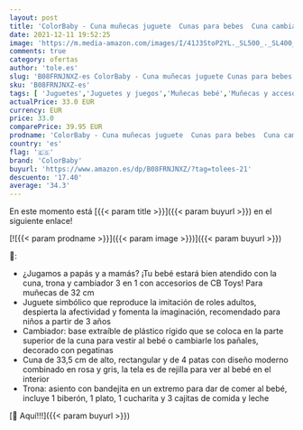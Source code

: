 ```yaml
---
layout: post
title: 'ColorBaby - Cuna muñecas juguete  Cunas para bebes  Cuna cambiador muñecas  Cambiador muñecos  Accesorios muñecas bebe  Cuna de juguete para muñecas  Cuna bebe  Juguete para niños 3 años  Cambiador bebe'
date: 2021-12-11 19:52:25
image: 'https://m.media-amazon.com/images/I/41J3StoP2YL._SL500_._SL400_.jpg'
comments: true
category: ofertas
author: 'tole.es'
slug: 'B08FRNJNXZ-es ColorBaby - Cuna muñecas juguete Cunas para bebes Cuna...'
sku: 'B08FRNJNXZ-es'
tags: [ 'Juguetes','Juguetes y juegos','Muñecas bebé','Muñecas y accesorios','bebe','colorbaby', ]
actualPrice: 33.0 EUR
currency: EUR
price: 33.0
comparePrice: 39.95 EUR
prodname: 'ColorBaby - Cuna muñecas juguete  Cunas para bebes  Cuna cambiador muñecas  Cambiador muñecos  Accesorios muñecas bebe  Cuna de juguete para muñecas  Cuna bebe  Juguete para niños 3 años  Cambiador bebe'
country: 'es'
flag: '🇪🇸'
brand: 'ColorBaby'
buyurl: 'https://www.amazon.es/dp/B08FRNJNXZ/?tag=tolees-21'
descuento: '17.40'
average: '34.3'
---
```


En este momento está [{{< param title >}}]({{< param buyurl >}}) en el siguiente enlace!

[![{{< param prodname >}}]({{< param image >}})]({{< param buyurl >}})

🔎:

- ¿Jugamos a papás y a mamás? ¡Tu bebé estará bien atendido con la cuna, trona y cambiador 3 en 1 con accesorios de CB Toys! Para muñecas de 32 cm
- Juguete simbólico que reproduce la imitación de roles adultos, despierta la afectividad y fomenta la imaginación, recomendado para niños a partir de 3 años
- Cambiador: base extraíble de plástico rígido que se coloca en la parte superior de la cuna para vestir al bebé o cambiarle los pañales, decorado con pegatinas
- Cuna de 33,5 cm de alto, rectangular y de 4 patas con diseño moderno combinado en rosa y gris, la tela es de rejilla para ver al bebé en el interior
- Trona: asiento con bandejita en un extremo para dar de comer al bebé, incluye 1 biberón, 1 plato, 1 cucharita y 3 cajitas de comida y leche

[🛒 Aquí!!!]({{< param buyurl >}})
